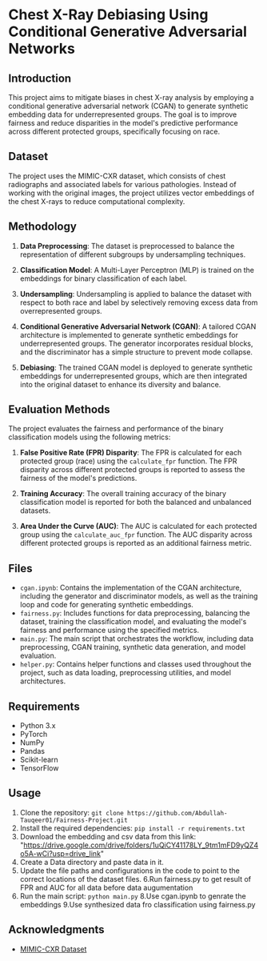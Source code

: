 # Chest X-Ray Debiasing Using Conditional Generative Adversarial Networks

## Introduction

This project aims to mitigate biases in chest X-ray analysis by employing a conditional generative adversarial network (CGAN) to generate synthetic embedding data for underrepresented groups. The goal is to improve fairness and reduce disparities in the model's predictive performance across different protected groups, specifically focusing on race.

## Dataset

The project uses the MIMIC-CXR dataset, which consists of chest radiographs and associated labels for various pathologies. Instead of working with the original images, the project utilizes vector embeddings of the chest X-rays to reduce computational complexity.

## Methodology

1. **Data Preprocessing**: The dataset is preprocessed to balance the representation of different subgroups by undersampling techniques.

2. **Classification Model**: A Multi-Layer Perceptron (MLP) is trained on the embeddings for binary classification of each label.

3. **Undersampling**: Undersampling is applied to balance the dataset with respect to both race and label by selectively removing excess data from overrepresented groups.

4. **Conditional Generative Adversarial Network (CGAN)**: A tailored CGAN architecture is implemented to generate synthetic embeddings for underrepresented groups. The generator incorporates residual blocks, and the discriminator has a simple structure to prevent mode collapse.

5. **Debiasing**: The trained CGAN model is deployed to generate synthetic embeddings for underrepresented groups, which are then integrated into the original dataset to enhance its diversity and balance.

## Evaluation Methods

The project evaluates the fairness and performance of the binary classification models using the following metrics:

1. **False Positive Rate (FPR) Disparity**: The FPR is calculated for each protected group (race) using the `calculate_fpr` function. The FPR disparity across different protected groups is reported to assess the fairness of the model's predictions.

2. **Training Accuracy**: The overall training accuracy of the binary classification model is reported for both the balanced and unbalanced datasets.

3. **Area Under the Curve (AUC)**: The AUC is calculated for each protected group using the `calculate_auc_fpr` function. The AUC disparity across different protected groups is reported as an additional fairness metric.

## Files

- `cgan.ipynb`: Contains the implementation of the CGAN architecture, including the generator and discriminator models, as well as the training loop and code for generating synthetic embeddings.
- `fairness.py`: Includes functions for data preprocessing, balancing the dataset, training the classification model, and evaluating the model's fairness and performance using the specified metrics.
- `main.py`: The main script that orchestrates the workflow, including data preprocessing, CGAN training, synthetic data generation, and model evaluation.
- `helper.py`: Contains helper functions and classes used throughout the project, such as data loading, preprocessing utilities, and model architectures.

## Requirements

- Python 3.x
- PyTorch
- NumPy
- Pandas
- Scikit-learn
- TensorFlow

## Usage

1. Clone the repository: `git clone https://github.com/Abdullah-Tauqeer01/Fairness-Project.git`
2. Install the required dependencies: `pip install -r requirements.txt`
3. Download the embedding and csv data from this link: "https://drive.google.com/drive/folders/1uQiCY41178LY_9tm1mFD9yQZ4o5A-wCi?usp=drive_link"
4. Create a Data directory and paste data in it.
5. Update the file paths and configurations in the code to point to the correct locations of the dataset files.
6.Run fairness.py to get result of FPR and AUC for all data before data augumentation
7. Run the main script: `python main.py`
8.Use cgan.ipynb to genrate the embeddings
9.Use synthesized data fro classification using fairness.py


## Acknowledgments

- [MIMIC-CXR Dataset](https://physionet.org/content/mimic-cxr/2.0.0/)
